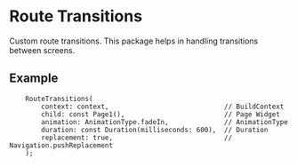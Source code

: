 # Route Transitions

Custom route transitions.
This package helps in handling transitions between screens.

## Example

```
    RouteTransitions(
        context: context,                             // BuildContext
        child: const Page1(),                         // Page Widget
        animation: AnimationType.fadeIn,              // AnimationType
        duration: const Duration(milliseconds: 600),  // Duration
        replacement: true,                            // Navigation.pushReplacement
    );
```